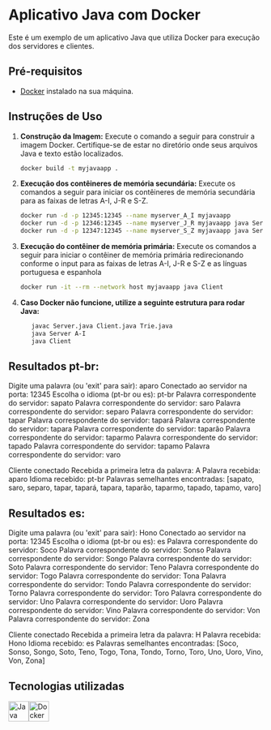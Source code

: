 # Aplicativo Java com Docker

Este é um exemplo de um aplicativo Java que utiliza Docker para execução dos servidores e clientes.

## Pré-requisitos

- [Docker](https://www.docker.com/products/docker-desktop) instalado na sua máquina.

## Instruções de Uso

1. **Construção da Imagem:**
   Execute o comando a seguir para construir a imagem Docker. Certifique-se de estar no diretório onde seus arquivos Java e texto estão localizados.

   ```bash
   docker build -t myjavaapp .

2. **Execução dos contêineres de memória secundária:**
    Execute os comandos a seguir para iniciar os contêineres de memória secundária para as faixas de letras A-I, J-R e S-Z.

    ```bash
    docker run -d -p 12345:12345 --name myserver_A_I myjavaapp
    docker run -d -p 12346:12345 --name myserver_J_R myjavaapp java Server J-R
    docker run -d -p 12347:12345 --name myserver_S_Z myjavaapp java Server S-Z
   ```
3. **Execução do contêiner de memória primária:**
    Execute os comandos a seguir para iniciar o contêiner de memória primária redirecionando conforme o input para as faixas de letras A-I, J-R e S-Z e as línguas portuguesa e espanhola

    ```bash
   docker run -it --rm --network host myjavaapp java Client
    ````

4. **Caso Docker não funcione, utilize a seguinte estrutura para rodar Java:**
   ```bash
      javac Server.java Client.java Trie.java
      java Server A-I
      java Client
   ````

## Resultados pt-br:

   Digite uma palavra (ou 'exit' para sair): aparo
   Conectado ao servidor na porta: 12345
   Escolha o idioma (pt-br ou es): pt-br
   Palavra correspondente do servidor: sapato
   Palavra correspondente do servidor: saro
   Palavra correspondente do servidor: separo
   Palavra correspondente do servidor: tapar
   Palavra correspondente do servidor: tapará
   Palavra correspondente do servidor: tapara
   Palavra correspondente do servidor: taparão
   Palavra correspondente do servidor: taparmo
   Palavra correspondente do servidor: tapado
   Palavra correspondente do servidor: tapamo
   Palavra correspondente do servidor: varo

   Cliente conectado
   Recebida a primeira letra da palavra: A
   Palavra recebida: aparo
   Idioma recebido: pt-br
   Palavras semelhantes encontradas: [sapato, saro, separo, tapar, tapará, tapara, taparão, taparmo, tapado, tapamo, varo]

## Resultados es:

   Digite uma palavra (ou 'exit' para sair): Hono
   Conectado ao servidor na porta: 12345
   Escolha o idioma (pt-br ou es): es
   Palavra correspondente do servidor: Soco
   Palavra correspondente do servidor: Sonso
   Palavra correspondente do servidor: Songo
   Palavra correspondente do servidor: Soto
   Palavra correspondente do servidor: Teno
   Palavra correspondente do servidor: Togo
   Palavra correspondente do servidor: Tona
   Palavra correspondente do servidor: Tondo
   Palavra correspondente do servidor: Torno
   Palavra correspondente do servidor: Toro
   Palavra correspondente do servidor: Uno
   Palavra correspondente do servidor: Uoro
   Palavra correspondente do servidor: Vino
   Palavra correspondente do servidor: Von
   Palavra correspondente do servidor: Zona

   Cliente conectado
   Recebida a primeira letra da palavra: H
   Palavra recebida: Hono
   Idioma recebido: es
   Palavras semelhantes encontradas: [Soco, Sonso, Songo, Soto, Teno, Togo, Tona, Tondo, Torno, Toro, Uno, Uoro, Vino, Von, Zona]

## Tecnologias utilizadas
<img src="https://cdn.jsdelivr.net/gh/devicons/devicon/icons/java/java-original-wordmark.svg" alt="Java" width="40" height="40"/><img src="https://cdn.jsdelivr.net/gh/devicons/devicon/icons/docker/docker-original-wordmark.svg" alt="Docker" width="40" height="40"/>



